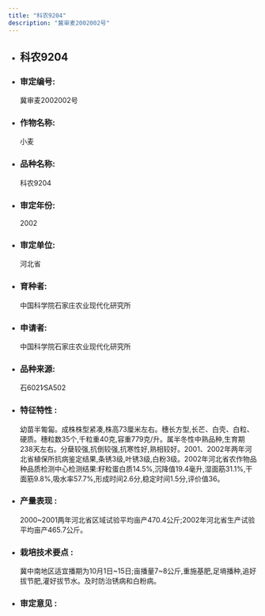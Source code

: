 ```yaml
---
title: "科农9204"
description: "冀审麦2002002号"
---
```

* ## 科农9204
* ###  审定编号:  
   冀审麦2002002号

*  ### 作物名称:  
   小麦

*   ###  品种名称: 
    科农9204

*   ### 审定年份: 
    2002

*   ### 审定单位:  
    河北省

*   ### 育种者:  
    中国科学院石家庄农业现代化研究所

*   ### 申请者:  
    中国科学院石家庄农业现代化研究所

*   ### 品种来源:  
    石6021∕SA502

*   ### 特征特性 : 
    幼苗半匍匐。成株株型紧凑,株高73厘米左右。穗长方型,长芒、白壳、白粒、硬质。穗粒数35个,千粒重40克,容重779克/升。属半冬性中熟品种,生育期238天左右。分蘖较强,抗倒较强,抗寒性好,熟相较好。2001、2002年两年河北省植保所抗病鉴定结果,条锈3级,叶锈3级,白粉3级。2002年河北省农作物品种品质检测中心检测结果:籽粒蛋白质14.5%,沉降值19.4毫升,湿面筋31.1%,干面筋9.8%,吸水率57.7%,形成时间2.6分,稳定时间1.5分,评价值36。

*   ### 产量表现 : 
    2000~2001两年河北省区域试验平均亩产470.4公斤;2002年河北省生产试验平均亩产465.7公斤。

*   ### 栽培技术要点 : 
    冀中南地区适宜播期为10月1日~15日;亩播量7~8公斤,重施基肥,足墒播种,追好拔节肥,灌好拔节水。及时防治锈病和白粉病。

*   ### 审定意见 : 
    
